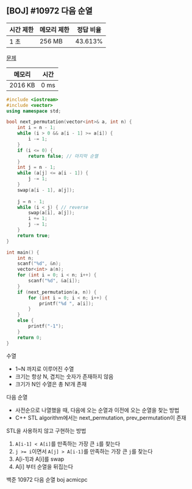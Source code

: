 ## [BOJ] #10972 다음 순열

| 시간 제한 | 메모리 제한 | 정답 비율 |
| --------- | ----------- | --------- |
| 1 초      | 256 MB      | 43.613%   |

[문제](https://www.acmicpc.net/problem/10972)



| 메모리  | 시간 |
| ------- | ---- |
| 2016 KB | 0 ms |

```c++
#include <iostream>
#include <vector>
using namespace std;

bool next_permutation(vector<int>& a, int n) {
	int i = n - 1;
	while (i > 0 && a[i - 1] >= a[i]) {
		i -= 1;
	}
	if (i <= 0) {
		return false; // 마지막 순열
	}
	int j = n - 1;
	while (a[j] <= a[i - 1]) {
		j -= 1;
	}
	swap(a[i - 1], a[j]);
	
	j = n - 1;
	while (i < j) { // reverse
		swap(a[i], a[j]);
		i += 1;
		j -= 1;
	}
	return true;
}

int main() {
    int n;
	scanf("%d", &n);
	vector<int> a(n);
	for (int i = 0; i < n; i++) {
		scanf("%d", &a[i]);
	}
	if (next_permutation(a, n)) {
		for (int i = 0; i < n; i++) {
			printf("%d ", a[i]);
		}
	}
	else {
		printf("-1");
	}
	return 0;
}
```

수열

- 1~N 까지로 이루어진 수열
- 크기는 항상 N, 겹치는 숫자가 존재하지 않음
- 크기가 N인 수열은 총 N!개 존재

다음 순열

- 사전순으로 나열했을 때, 다음에 오는 순열과 이전에 오는 순열을 찾는 방법
- C++ STL algorithm에서는 next_permutation, prev_permutation이 존재

STL을 사용하지 않고 구현하는 방법

1. `A[i-1] < A[i]`를 만족하는 가장 큰 `i`를 찾는다
2. `j >= i`이면서 `A[j] > A[i-1]`를 만족하는 가장 큰 `j`를 찾는다
3. A[i-1]과 A[i]를 swap
4. A[i] 부터 순열을 뒤집는다



백준 10972 다음 순열 boj acmicpc

